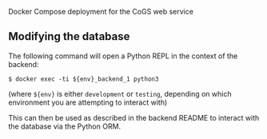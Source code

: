 Docker Compose deployment for the CoGS web service

## Modifying the database

The following command will open a Python REPL in the context of the backend:

```console
$ docker exec -ti ${env}_backend_1 python3
```

(where `${env}` is either `development` or `testing`, depending on which
environment you are attempting to interact with)

This can then be used as described in the backend README to interact with the
database via the Python ORM.
